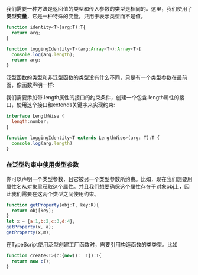 我们需要一种方法是返回值的类型和传入参数的类型是相同的。这里，我们使用了**类型变量**，它是一种特殊的变量，只用于表示类型而不是值。

```javascript
function identity<T>(arg:T):T{
  return arg;
}

function loggingIdentity<T>(arg:Array<T>):Array<T>{
  console.log(arg.length);
  return arg;
}
```

泛型函数的类型和非泛型函数的类型没有什么不同，只是有一个类型参数在最前面，像函数声明一样:



我们需要添加带.length属性的接口的约束条件，创建一个包含.length属性的接口，使用这个接口和extends关键字来实现约束:
```javascript
interface LengthWise {
  length:number;
}

function loggingIdentity<T extends LengthWise>(arg: T):T {
  console.log(arg.length)
}
```

### 在泛型约束中使用类型参数
你可以声明一个类型参数，且它被另一个类型参数所约束。比如，现在我们想要用属性名从对象里获取这个属性。并且我们想要确保这个属性存在于对象obj上，因此我们需要在这两个类型之间使用约束。
```javascript
function getProperty(obj:T, key:K){
  return obj[key];
}
let x = {a:1,b:2,c:3,d:4};
getProperty(x, a);
getProperty(x,m);
```

在TypeScript使用泛型创建工厂函数时，需要引用构造函数的类类型。比如
```javascript
function create<T>(c:{new():  T}):T{
  return new c();
}
```


